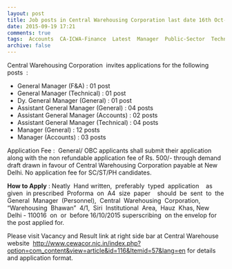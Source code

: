 ```yaml
---
layout: post
title: Job posts in Central Warehousing Corporation last date 16th Oct-2016   
date: 2015-09-19 17:21
comments: true
tags:  Accounts  CA-ICWA-Finance  Latest  Manager  Public-Sector  Technical  Warehouse 
archive: false
---
```

Central Warehousing Corporation  invites applications for the following posts  : 



- General Manager (F&A) : 01 post
- General Manager (Technical) : 01 post
- Dy. General Manager (General) : 01 post
- Assistant General Manager (General) : 04 posts
- Assistant General Manager (Accounts) : 02 posts
- Assistant General Manager (Technical) : 04 posts
- Manager (General) : 12 posts
- Manager (Accounts) : 03 posts




Application Fee :  General/ OBC applicants shall submit their application along with the non refundable application fee of Rs. 500/- through demand draft drawn in favour of Central Warehousing Corporation payable at New Delhi. No application fee for SC/ST/PH candidates. 

**How to Apply** : Neatly  Hand written,  preferably  typed  application    as  given  in prescribed  Proforma  on  A4  size  paper    should  be  sent  to  the General  Manager  (Personnel),  Central  Warehousing  Corporation, “Warehousing  Bhawan”  4/1,  Siri  Institutional  Area,  Hauz  Khas, New  Delhi - 110016  on  or  before 16/10/2015 superscribing  on the envelop for the post applied for.


Please visit Vacancy and Result link at right side bar at Central Warehouse website  <http://www.cewacor.nic.in/index.php?option=com_content&view=article&id=116&Itemid=57&lang=en>   for details and application format. 

